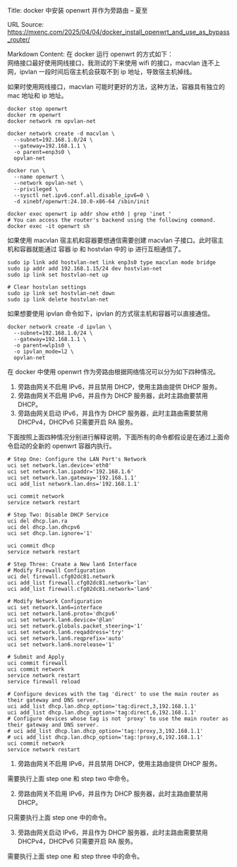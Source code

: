 Title: docker 中安装 openwrt 并作为旁路由 – 夏至

URL Source: https://mxenc.com/2025/04/04/docker_install_openwrt_and_use_as_bypass_router/

Markdown Content:
在 docker 运行 openwrt 的方式如下：  
网络接口最好使用网线接口，我测试的下来使用 wifi 的接口，macvlan 连不上网，ipvlan 一段时间后宿主机会获取不到 ip 地址，导致宿主机掉线。

如果时使用网线接口，macvlan 可能时更好的方法，这种方法，容器具有独立的 mac 地址和 ip 地址。

```
docker stop openwrt
docker rm openwrt
docker network rm opvlan-net

docker network create -d macvlan \
  --subnet=192.168.1.0/24 \
  --gateway=192.168.1.1 \
  -o parent=enp3s0 \
  opvlan-net

docker run \
  --name openwrt \
  --network opvlan-net \
  --privileged \
  --sysctl net.ipv6.conf.all.disable_ipv6=0 \
  -d xinebf/openwrt:24.10.0-x86-64 /sbin/init

docker exec openwrt ip addr show eth0 | grep 'inet '
# You can access the router's backend using the following command.
docker exec -it openwrt sh
```

如果使用 macvlan 宿主机和容器要想通信需要创建 macvlan 子接口。此时宿主机和容器就能通过 容器 ip 和 hostvlan 中的 ip 进行互相通信了。

```
sudo ip link add hostvlan-net link enp3s0 type macvlan mode bridge
sudo ip addr add 192.168.1.15/24 dev hostvlan-net
sudo ip link set hostvlan-net up

# Clear hostvlan settings
sudo ip link set hostvlan-net down
sudo ip link delete hostvlan-net
```

如果想要使用 ipvlan 命令如下，ipvlan 的方式宿主机和容器可以直接通信。

```
docker network create -d ipvlan \
  --subnet=192.168.1.0/24 \
  --gateway=192.168.1.1 \
  -o parent=wlp1s0 \
  -o ipvlan_mode=l2 \
  opvlan-net
```

在 docker 中使用 openwrt 作为旁路由根据网络情况可以分为如下四种情况。

1.  旁路由网关不启用 IPv6，并且禁用 DHCP，使用主路由提供 DHCP 服务。
2.  旁路由网关不启用 IPv6，并且作为 DHCP 服务器，此时主路由要禁用 DHCP。
3.  旁路由网关启动 IPv6，并且作为 DHCP 服务器，此时主路由需要禁用 DHCPv4，DHCPv6 只需要开启 RA 服务。

下面按照上面四种情况分别进行解释说明，下面所有的命令都假设是在通过上面命令启动的全新的 openwrt 容器内执行。

```
# Step One: Configure the LAN Port's Network
uci set network.lan.device='eth0'
uci set network.lan.ipaddr='192.168.1.6'
uci set network.lan.gateway='192.168.1.1'
uci add_list network.lan.dns='192.168.1.1'

uci commit network
service network restart
```

```
# Step Two: Disable DHCP Service
uci del dhcp.lan.ra
uci del dhcp.lan.dhcpv6
uci set dhcp.lan.ignore='1'

uci commit dhcp
service network restart
```

```
# Step Three: Create a New lan6 Interface
# Modify Firewall Configuration
uci del firewall.cfg02dc81.network
uci add_list firewall.cfg02dc81.network='lan'
uci add_list firewall.cfg02dc81.network='lan6'

# Modify Network Configuration
uci set network.lan6=interface
uci set network.lan6.proto='dhcpv6'
uci set network.lan6.device='@lan'
uci set network.globals.packet_steering='1'
uci set network.lan6.reqaddress='try'
uci set network.lan6.reqprefix='auto'
uci set network.lan6.norelease='1'

# Submit and Apply
uci commit firewall
uci commit network
service network restart
service firewall reload
```

```
# Configure devices with the tag 'direct' to use the main router as their gateway and DNS server.
uci add_list dhcp.lan.dhcp_option='tag:direct,3,192.168.1.1'
uci add_list dhcp.lan.dhcp_option='tag:direct,6,192.168.1.1'
# Configure devices whose tag is not 'proxy' to use the main router as their gateway and DNS server.
# uci add_list dhcp.lan.dhcp_option='tag:!proxy,3,192.168.1.1'
# uci add_list dhcp.lan.dhcp_option='tag:!proxy,6,192.168.1.1'
uci commit network
service network restart
```

1.  旁路由网关不启用 IPv6，并且禁用 DHCP，使用主路由提供 DHCP 服务。

需要执行上面 step one 和 step two 中命令。

2.  旁路由网关不启用 IPv6，并且作为 DHCP 服务器，此时主路由要禁用 DHCP。

只需要执行上面 step one 中的命令。

3.  旁路由网关启动 IPv6，并且作为 DHCP 服务器，此时主路由需要禁用 DHCPv4，DHCPv6 只需要开启 RA 服务。

需要执行上面 step one 和 step three 中的命令。
